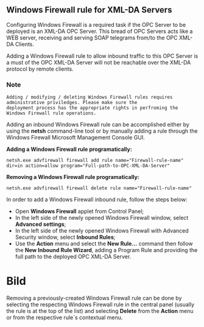 ## **Windows Firewall rule for XML-DA Servers**

Configuring Windows Firewall is a required task if the OPC Server to be deployed is an XML-DA OPC Server. This bread of OPC Servers acts like a WEB server, receiving and serving SOAP telegrams from/to the OPC XML-DA Clients.

Adding a Windows Firewall rule to allow inbound traffic to this OPC Server is a must of the OPC XML-DA Server will not be reachable over the XML-DA protocol by remote clients.

### Note
```
Adding / modifying / deleting Windows Firewall rules requires administrative priviledges. Please make sure the 
deployment process has the appropriate rights in perfroming the Windows Firewall rule operations.
```
Adding an inbound Windows Firewall rule can be accomplished either by using the **netsh** command-line tool or by manually adding a rule through the Windows Firewall Microsoft Management Console GUI.


**Adding a Windows Firewall rule programatically:**
```
netsh.exe advfirewall firewall add rule name="Firewall-rule-name" dir=in action=allow program="Full-path-to-OPC-XML-DA-Server"
```
**Removing a Windows Firewall rule programatically:**

```
netsh.exe advfirewall firewall delete rule name="Firewall-rule-name"
```
In order to add a Windows Firewall inbound rule, follow the steps below:

-   Open **Windows Firewall** applet from Control Panel;
-   In the left side of the newly opened Windows Firewall window, select **Advanced settings**;
-   In the left side of the newly opened Windows Firewall with Advanced Security window, select **Inbound Rules**;
-   Use the **Action** menu and select the **New Rule...** command then follow the **New Inbound Rule Wizard**, adding a Program Rule and providing the full path to the deployed OPC XML-DA Server.
# Bild


Removing a previously-created Windows Firewall rule can be done by selecting the respecting Windows Firewall rule in the central panel (usually the rule is at the top of the list) and selecting **Delete** from the **Action** menu or from the respective rule`s contextual menu.